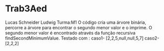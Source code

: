 # Trab3Aed
Lucas Schneider Ludwig  Turma:M1
O código cria uma árvore binária, percorre a árvore para encontrar o segundo menor valor e o imprime. O segundo menor valor é encontrado através da função recursiva findSecondMinimumValue.
Testado com :
caso1- [2,2,5,null,null,5,7]
caso2- [2,2,2]
